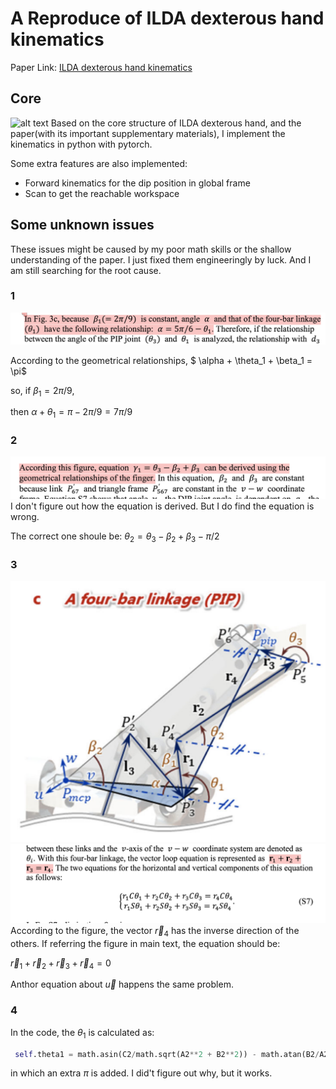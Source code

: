 # A Reproduce of ILDA dexterous hand kinematics
Paper Link: [ILDA dexterous hand kinematics](https://www.nature.com/articles/s41467-021-27261-0)

## Core
![alt text](images/core.png)
Based on the core structure of ILDA dexterous hand, and the paper(with its important supplementary materials), I implement the kinematics in python with pytorch.


Some extra features are also implemented:
- Forward kinematics for the dip position in global frame
- Scan to get the reachable workspace

## Some unknown issues
These issues might be caused by my poor math skills or the shallow understanding of the paper.
I just fixed them engineeringly by luck. And I am still searching for the root cause.

### 1
![alt text](images/issue1.png)

According to the geometrical relationships, $
\alpha + \theta_1 + \beta_1 = \pi$

so, if $\beta_1 = 2\pi/9$, 

then $\alpha + \theta_1 = \pi - 2\pi/9 = 7\pi/9$

### 2
![alt text](images/issue2.png)
I don't figure out how the equation is derived. But I do find the equation is wrong.

The correct one shoule be:
$\theta_2 = \theta_3 - \beta_2 + \beta_3 -\pi/2$

### 3
![alt text](images/issue3_1.png)
![alt text](images/issue3_2.png)
According to the figure, the vector $\vec{r}_4$ has the inverse direction of the others. If referring the figure in main text, the equation should be:

$\vec{r}_1 + \vec{r}_2 + \vec{r}_3 + \vec{r}_4 = 0$

Anthor equation about $\vec{u}$ happens the same problem.

### 4
In the code, the $\theta_1$ is calculated as:
```python
 self.theta1 = math.asin(C2/math.sqrt(A2**2 + B2**2)) - math.atan(B2/A2) + math.pi 
 ```
 in which an extra $\pi$ is added. I did't figure out why, but it works.

